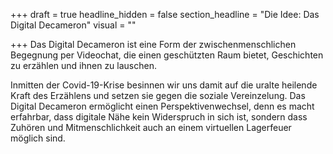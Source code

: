 +++
draft = true
headline_hidden = false
section_headline = "Die Idee: Das Digital Decameron"
visual = ""

+++
Das Digital Decameron ist eine Form der zwischenmenschlichen Begegnung per Videochat, die einen geschützten Raum bietet, Geschichten zu erzählen und ihnen zu lauschen.

Inmitten der Covid-19-Krise besinnen wir uns damit auf die uralte heilende Kraft des Erzählens und setzen sie gegen die soziale Vereinzelung. Das Digital Decameron ermöglicht einen Perspektivenwechsel, denn es macht erfahrbar, dass digitale Nähe kein Widerspruch in sich ist, sondern dass Zuhören und Mitmenschlichkeit auch an einem virtuellen Lagerfeuer möglich sind.

#### 